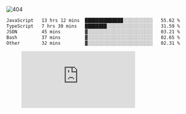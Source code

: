 ![404](https://user-images.githubusercontent.com/378023/89412096-6f759d80-d761-11ea-8c57-84b30ef3f2b1.png)
<!--START_SECTION:waka-->

```txt
JavaScript   13 hrs 12 mins  ██████████████░░░░░░░░░░░   55.62 %
TypeScript   7 hrs 30 mins   ████████░░░░░░░░░░░░░░░░░   31.59 %
JSON         45 mins         ▓░░░░░░░░░░░░░░░░░░░░░░░░   03.21 %
Bash         37 mins         ▓░░░░░░░░░░░░░░░░░░░░░░░░   02.65 %
Other        32 mins         ▓░░░░░░░░░░░░░░░░░░░░░░░░   02.31 %
```

<!--END_SECTION:waka-->
<figure><embed src="https://wakatime.com/share/@018b853e-267a-435d-a858-33e2b098b9d7/f3c3aa68-553a-4373-a9f9-2d456f62f780.svg"></embed></figure>
